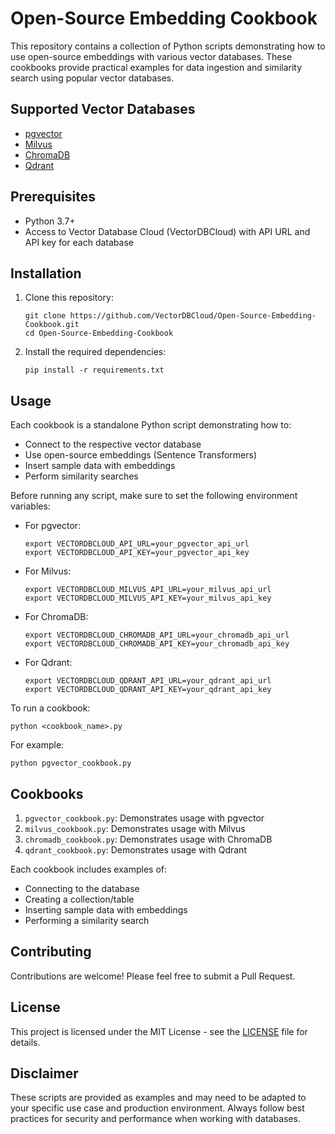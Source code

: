 # Open-Source Embedding Cookbook

This repository contains a collection of Python scripts demonstrating how to use open-source embeddings with various vector databases. These cookbooks provide practical examples for data ingestion and similarity search using popular vector databases.

## Supported Vector Databases

- [pgvector](https://github.com/pgvector/pgvector)
- [Milvus](https://milvus.io/)
- [ChromaDB](https://www.trychroma.com/)
- [Qdrant](https://qdrant.tech/)

## Prerequisites

- Python 3.7+
- Access to Vector Database Cloud (VectorDBCloud) with API URL and API key for each database

## Installation

1. Clone this repository:
   ```
   git clone https://github.com/VectorDBCloud/Open-Source-Embedding-Cookbook.git
   cd Open-Source-Embedding-Cookbook
   ```

2. Install the required dependencies:
   ```
   pip install -r requirements.txt
   ```

## Usage

Each cookbook is a standalone Python script demonstrating how to:
- Connect to the respective vector database
- Use open-source embeddings (Sentence Transformers)
- Insert sample data with embeddings
- Perform similarity searches

Before running any script, make sure to set the following environment variables:

- For pgvector:
  ```
  export VECTORDBCLOUD_API_URL=your_pgvector_api_url
  export VECTORDBCLOUD_API_KEY=your_pgvector_api_key
  ```

- For Milvus:
  ```
  export VECTORDBCLOUD_MILVUS_API_URL=your_milvus_api_url
  export VECTORDBCLOUD_MILVUS_API_KEY=your_milvus_api_key
  ```

- For ChromaDB:
  ```
  export VECTORDBCLOUD_CHROMADB_API_URL=your_chromadb_api_url
  export VECTORDBCLOUD_CHROMADB_API_KEY=your_chromadb_api_key
  ```

- For Qdrant:
  ```
  export VECTORDBCLOUD_QDRANT_API_URL=your_qdrant_api_url
  export VECTORDBCLOUD_QDRANT_API_KEY=your_qdrant_api_key
  ```

To run a cookbook:

```
python <cookbook_name>.py
```

For example:
```
python pgvector_cookbook.py
```

## Cookbooks

1. `pgvector_cookbook.py`: Demonstrates usage with pgvector
2. `milvus_cookbook.py`: Demonstrates usage with Milvus
3. `chromadb_cookbook.py`: Demonstrates usage with ChromaDB
4. `qdrant_cookbook.py`: Demonstrates usage with Qdrant

Each cookbook includes examples of:
- Connecting to the database
- Creating a collection/table
- Inserting sample data with embeddings
- Performing a similarity search

## Contributing

Contributions are welcome! Please feel free to submit a Pull Request.

## License

This project is licensed under the MIT License - see the [LICENSE](LICENSE) file for details.

## Disclaimer

These scripts are provided as examples and may need to be adapted to your specific use case and production environment. Always follow best practices for security and performance when working with databases.
```
